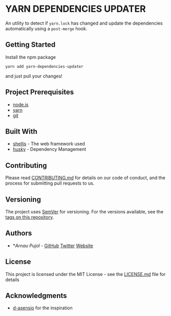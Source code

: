 # YARN DEPENDENCIES UPDATER

An utility to detect if `yarn.lock` has changed and update the dependencies automatically using a `post-merge` hook.

## Getting Started

Install the npm package

```
yarn add yarn-dependencies-updater
```

and just pull your changes!


## Project Prerequisites

* [node.js](https://nodejs.org/)
* [yarn](https://yarnpkg.com/)
* [git](https://git-scm.com/)

## Built With

* [shelljs](http://www.dropwizard.io/1.0.2/docs/) - The web framework used
* [husky](https://maven.apache.org/) - Dependency Management

## Contributing

Please read [CONTRIBUTING.md](https://gist.github.com/PurpleBooth/b24679402957c63ec426) for details on our code of conduct, and the process for submitting pull requests to us.

## Versioning

The project uses [SemVer](http://semver.org/) for versioning. For the versions available, see the [tags on this repository](https://github.com/your/project/tags).

## Authors

* **Arnau Pujol* - [GitHub](https://github.com/arnau-pujol) [Twitter](https://twitter.com/arnau_pujol) [Website](http://arnaupujol.net)

## License

This project is licensed under the MIT License - see the [LICENSE.md](LICENSE.md) file for details

## Acknowledgments

* [d-asensio](https://github.com/d-asensio) for the inspiration
